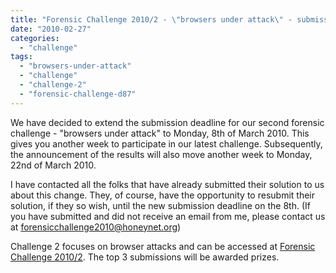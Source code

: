 ```yaml
---
title: "Forensic Challenge 2010/2 - \"browsers under attack\" - submission deadline extended to Monday, 8th of March 2010"
date: "2010-02-27"
categories: 
  - "challenge"
tags: 
  - "browsers-under-attack"
  - "challenge"
  - "challenge-2"
  - "forensic-challenge-d87"
---
```


We have decided to extend the submission deadline for our second forensic challenge - "browsers under attack" to Monday, 8th of March 2010. This gives you another week to participate in our latest challenge. Subsequently, the announcement of the results will also move another week to Monday, 22nd of March 2010. 
  
I have contacted all the folks that have already submitted their solution to us about this change. They, of course, have the opportunity to resubmit their solution, if they so wish, until the new submission deadline on the 8th. (If you have submitted and did not receive an email from me, please contact us at forensicchallenge2010@honeynet.org)  
  
Challenge 2 focuses on browser attacks and can be accessed at [Forensic Challenge 2010/2](https://honeynet.org/challenges/2010_2_browsers_under_attack). The top 3 submissions will be awarded prizes.
